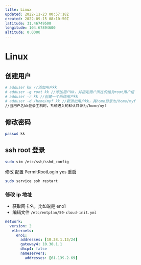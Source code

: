 ```yaml
---
title: Linux
updated: 2022-11-23 00:57:18Z
created: 2022-09-15 08:10:50Z
latitude: 31.46749500
longitude: 104.67894600
altitude: 0.0000
---
```


# Linux 
## 创建用户
```bash
# adduser kk //添加用户kk
# adduser -g root kk //添加用户kk，并指定用户所在的组为root用户组
# adduser -r kk //创建一个系统用户kk
# adduser -d /home/myf kk //新添加用户kk，其home目录为/home/myf
//当用户名kk登录主机时，系统进入的默认目录为/home/myf
```
## 修改密码
```bash
passwd kk
```
## ssh root 登录
```bash
sudo vim /etc/ssh/sshd_config
```
修改 配置 PermitRootLogin yes
重启
```bash
sudo service ssh restart
```


### 修改 ip 地址
* 获取网卡名，比如说是 eno1
* 编辑文件 ``/etc/entplan/50-cloud-init.yml``
```yml
network:
  version: 2
   ethernets:
     eno1:
       addresses: [10.38.1.13/24]
       gateway4: 10.38.1.1
       dhcp4: false
       nameservers:
         addresses: [61.139.2.69]
```